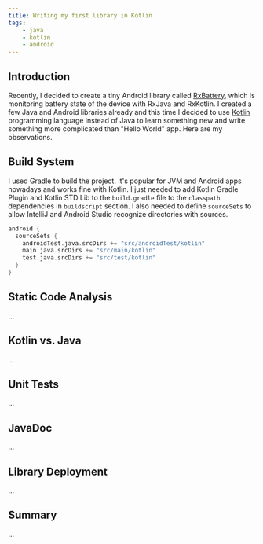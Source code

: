 ```yaml
---
title: Writing my first library in Kotlin
tags:
    - java
    - kotlin
    - android
---
```


## Introduction

Recently, I decided to create a tiny Android library called [RxBattery](https://github.com/pwittchen/RxBattery), which is monitoring battery state of the device with RxJava and RxKotlin. I created a few Java and Android libraries already and this time I decided to use [Kotlin](https://kotlinlang.org/) programming language instead of Java to learn something new and write something more complicated than "Hello World" app. Here are my observations.

## Build System

I used Gradle to build the project. It's popular for JVM and Android apps nowadays and works fine with Kotlin. I just needed to add Kotlin Gradle Plugin and Kotlin STD Lib to the `build.gradle` file to the `classpath` dependencies in `buildscript` section. I also needed to define `sourceSets` to allow IntelliJ and Android Studio recognize directories with sources.

```groovy
android {
  sourceSets {
    androidTest.java.srcDirs += "src/androidTest/kotlin"
    main.java.srcDirs += "src/main/kotlin"
    test.java.srcDirs += "src/test/kotlin"
  }
}
```

## Static Code Analysis

...

## Kotlin vs. Java

...

## Unit Tests

...

## JavaDoc

...

## Library Deployment

...

## Summary

...
